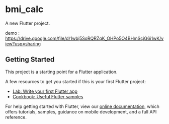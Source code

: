 # bmi_calc

A new Flutter project.

demo : https://drive.google.com/file/d/1wbj5SoRQRZqK_OHPo5O4BHmScjG6i1wK/view?usp=sharing

## Getting Started

This project is a starting point for a Flutter application.

A few resources to get you started if this is your first Flutter project:

- [Lab: Write your first Flutter app](https://flutter.dev/docs/get-started/codelab)
- [Cookbook: Useful Flutter samples](https://flutter.dev/docs/cookbook)

For help getting started with Flutter, view our
[online documentation](https://flutter.dev/docs), which offers tutorials,
samples, guidance on mobile development, and a full API reference.
